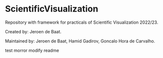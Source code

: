 # ScientificVisualization

Repository with framework for practicals of Scientific Visualization 2022/23.

Created by: Jeroen de Baat.

Maintained by: Jeroen de Baat, Hamid Gadirov, Goncalo Hora de Carvalho.

test morror modify readme
